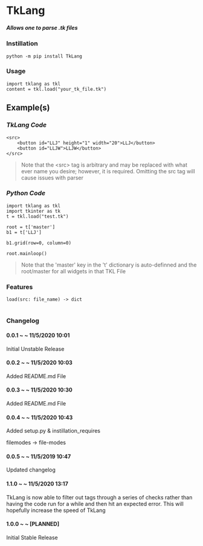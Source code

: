 
# TkLang
##### *Allows one to parse .tk files*

### Instillation
    python -m pip install TkLang

### Usage
    import tklang as tkl
    content = tkl.load("your_tk_file.tk")

## Example(s)

### _TkLang Code_
    <src>
        <button id="LLJ" height="1" width="20">LLJ</button>
        <button id="LLJW">LLJW</button>
    </src>
> Note that the <src\> tag is arbitrary and may be replaced with what ever name you desire; however, it is required. Omitting the src tag will cause issues with parser
### _Python Code_
    import tklang as tkl
    import tkinter as tk
    t = tkl.load("test.tk")

    root = t['master']
    b1 = t['LLJ']

    b1.grid(row=0, column=0)

    root.mainloop()

> Note that the 'master' key in the 't' dictionary is auto-definned and the root/master for all widgets in that TKL File


### Features
    load(src: file_name) -> dict

#

### Changelog

#### 0.0.1 ~ ~ 11/5/2020 10:01
Initial Unstable Release

#### 0.0.2 ~ ~ 11/5/2020 10:03
Added README.md File

#### 0.0.3 ~ ~ 11/5/2020 10:30
Added README.md File

#### 0.0.4 ~ ~ 11/5/2020 10:43
Added setup.py & instillation_requires

filemodes -> file-modes

#### 0.0.5 ~ ~ 11/5/2019 10:47
Updated changelog

#### 1.1.0 ~ ~ 11/5/2020 13:17
TkLang is now able to filter out tags through a series of checks rather than having the code run for a while and then hit an expected error. This will hopefully increase the speed of TkLang

#### 1.0.0 ~ ~ [PLANNED]
Initial Stable Release